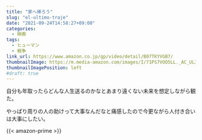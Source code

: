 ```yaml
---
title: "家へ帰ろう"
slug: "el-ultimo-traje"
date: "2021-09-24T14:58:27+09:00"
categories:
  - 映画
tags:
  - ヒューマン
  - 戦争
link_url: https://www.amazon.co.jp/gp/video/detail/B07TKYVGB7/
thumbnailImage: https://m.media-amazon.com/images/I/71PS7VOO5LL._AC_UL320_.jpg
thumbnailImagePosition: left
#draft: true
---
```

自分も年取ったらどんな人生送るのかなとあまり遠くない未来を想定しながら観た。
<!--more-->
やっぱり周りの人の助けって大事なんだなと痛感したので今更ながら人付き合いは大事にしたい。

{{< amazon-prime >}}
